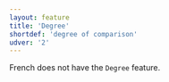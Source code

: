 ```yaml
---
layout: feature
title: 'Degree'
shortdef: 'degree of comparison'
udver: '2'
---
```


French does not have the  `Degree` feature.
<!-- Interlanguage links updated Út zář 29 20:43:01 CEST 2020 -->
